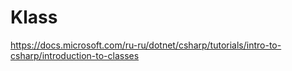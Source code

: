 # Klass
https://docs.microsoft.com/ru-ru/dotnet/csharp/tutorials/intro-to-csharp/introduction-to-classes
